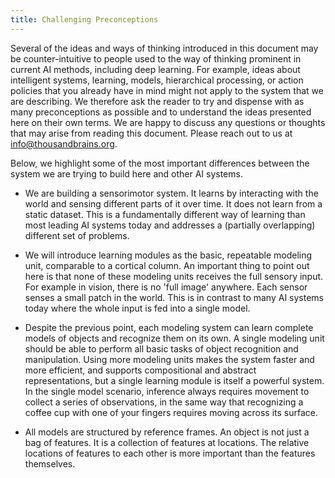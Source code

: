 ```yaml
---
title: Challenging Preconceptions
---
```

Several of the ideas and ways of thinking introduced in this document may be counter-intuitive to people used to the way of thinking prominent in current AI methods, including deep learning. For example, ideas about intelligent systems, learning, models, hierarchical processing, or action policies that you already have in mind might not apply to the system that we are describing. We therefore ask the reader to try and dispense with as many preconceptions as possible and to understand the ideas presented here on their own terms. We are happy to discuss any questions or thoughts that may arise from reading this document. Please reach out to us at [info@thousandbrains.org](mailto:info@thousandbrains.org).

Below, we highlight some of the most important differences between the system we are trying to build here and other AI systems.

- We are building a sensorimotor system. It learns by interacting with the world and sensing different parts of it over time. It does not learn from a static dataset. This is a fundamentally different way of learning than most leading AI systems today and addresses a (partially overlapping) different set of problems.

- We will introduce learning modules as the basic, repeatable modeling unit, comparable to a cortical column. An important thing to point out here is that none of these modeling units receives the full sensory input. For example in vision, there is no 'full image' anywhere. Each sensor senses a small patch in the world. This is in contrast to many AI systems today where the whole input is fed into a single model.

- Despite the previous point, each modeling system can learn complete models of objects and recognize them on its own. A single modeling unit should be able to perform all basic tasks of object recognition and manipulation. Using more modeling units makes the system faster and more efficient, and supports compositional and abstract representations, but a single learning module is itself a powerful system. In the single model scenario, inference always requires movement to collect a series of observations, in the same way that recognizing a coffee cup with one of your fingers requires moving across its surface.

- All models are structured by reference frames. An object is not just a bag of features. It is a collection of features at locations. The relative locations of features to each other is more important than the features themselves.